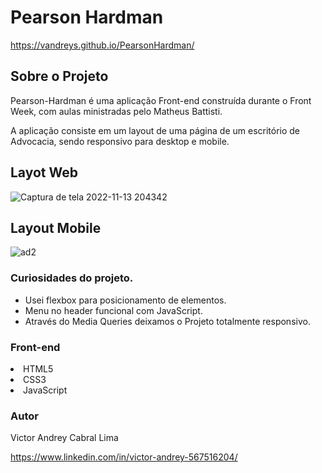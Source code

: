 # Pearson Hardman
https://vandreys.github.io/PearsonHardman/

## Sobre o Projeto



Pearson-Hardman é uma aplicação Front-end construída durante o Front Week, com aulas ministradas pelo Matheus Battisti.

A aplicação consiste em um layout de uma página de um escritório de Advocacia, sendo responsivo para desktop e mobile.

## Layot Web

![Captura de tela 2022-11-13 204342](https://user-images.githubusercontent.com/109192128/201550909-6caea9c0-3cd3-441b-a72f-1cdf0480695d.jpg)

## Layout Mobile

![ad2](https://user-images.githubusercontent.com/109192128/201550904-4df88d61-ecc5-479e-8b00-24463f72414b.jpg)

### Curiosidades do projeto.


- Usei flexbox para posicionamento de elementos.
- Menu no header funcional com JavaScript.
- Através do Media Queries deixamos o Projeto totalmente responsivo.


### Front-end

<lu>
  <li> HTML5
  <li> CSS3
  <li> JavaScript
  
### Autor
    
 Victor Andrey Cabral Lima
 
 https://www.linkedin.com/in/victor-andrey-567516204/
  
